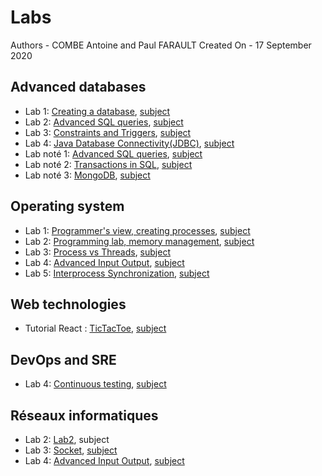 # Labs
Authors - COMBE Antoine and Paul FARAULT
Created On - 17 September 2020

## Advanced databases

* Lab 1: [Creating a database](DB/Lab1/db-lab1.md), [subject](DB/Lab1/db-lab1-subject.pdf)
* Lab 2: [Advanced SQL queries](DB/Lab2/db-lab2.pdf), [subject](DB/Lab2/db-lab2-subject.pdf)
* Lab 3: [Constraints and Triggers](DB/Lab3/db-lab3.md), [subject](DB/Lab3/db-lab3-subject.pdf)
* Lab 4: [Java Database Connectivity(JDBC)](DB/Lab4/db-lab4.md), [subject](DB/Lab4/db-lab4-subject.pdf)
* Lab noté 1: [Advanced SQL queries](DB/LabNote1/COMBE.Antoine.FARAULT.Paul.sql), [subject](DB/LabNote1/db-labNote1-subject.pdf)
* Lab noté 2: [Transactions in SQL](DB/labNote2/db-labNote2.md), [subject](DB/LabNote2/db-labNote2-subject.pdf)
* Lab noté 3: [MongoDB](DB/labNote3/labNote3ssignment3.md), [subject](DB/LabNote3/db-labNote3-subject.pdf)


## Operating system

* Lab 1: [Programmer's view, creating processes](OS/Lab1/os-lab1.md), [subject](OS/Lab1/os-lab1-subject.pdf)
* Lab 2: [Programming lab, memory management](OS/Lab2/os-lab2.md), [subject](OS/Lab2/os-lab2-subject.pdf)
* Lab 3: [Process vs Threads](OS/Lab3/os-lab3.md), [subject](OS/Lab3/os-lab3-subject.pdf)
* Lab 4: [Advanced Input Output](OS/Lab4/os-lab4.md), [subject](OS/Lab4/os-lab4-subject.pdf)
* Lab 5: [Interprocess Synchronization](OS/Lab5/os-lab5.md), [subject](OS/Lab5/os-lab5-subject.pdf)

## Web technologies

* Tutorial React : [TicTacToe](Webtech/TicTacToe/README.md), [subject](https://reactjs.org/tutorial/tutorial.html)

## DevOps and SRE

* Lab 4: [Continuous testing](DevOps/Lab4/DevOps-lab4.md), [subject](DevOps/Lab4/userapi/README.md)

## Réseaux informatiques

* Lab 2: [Lab2](OS/Lab2/os-lab2.md), subject
* Lab 3: [Socket](Reseau/Lab3/Lab3.md), [subject](Reseau/Lab3/Reseau-lab3-subject.pdf)
* Lab 4: [Advanced Input Output](Reseau/Lab4/Lab4_Combe_Farault.pdf), [subject](Reseau/Lab4/Reseau-lab4-subject.pdf)
